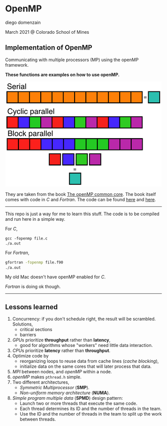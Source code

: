 # OpenMP
diego domenzain

March 2021 @ Colorado School of Mines

## Implementation of OpenMP

Communicating with multiple processors (MP) using the openMP framework.

__These functions are examples on how to use openMP.__

[![](../pics/serial-parallel.png)](./)

They are taken from the book [The openMP common core](https://mitpress.mit.edu/books/openmp-common-core). The book itself comes with code in *C* and *Fortran*. The code can be found [here](http://ompcore.com/) and [here](https://github.com/tgmattso/OmpCommonCore/tree/master/Book/).

---

This repo is just a way for me to learn this stuff. The code is to be compiled and run here in a simple way.

For *C*,
```shell
gcc -fopenmp file.c
./a.out
```

For *Fortran*,
```bash
gfortran -fopenmp file.f90
./a.out
```

My old Mac doesn't have openMP enabled for *C*.

*Fortran* is doing ok though. 

---

## Lessons learned

1. Concurrency: if you don't schedule right, the result will be scrambled. Solutions,
    * critical sections
    * barriers
1. *GPU*s prioritize __throughput__ rather than __latency__,
    * good for algorithms whose "workers" need little data interaction.
1. *CPU*s prioritize __latency__ rather than __throughput__.
1. Optimize code by
    * reorganizing loops to reuse data from cache lines (*cache blocking*),
    * initialize data on the same cores that will later process that data.
1. *MPI* between nodes, and *openMP* within a node.
1. *openMP* makes ```pthread.h``` simple.
1. Two different architectures,
    * *Symmetric Multiprocessor* (**SMP**).
    * *Non-uniform memory architecture* (**NUMA**).
1. *Simple program multiple data* (**SPMD**) design pattern:
    * Launch two or more threads that execute the same code.
    * Each thread determines its ID and the number of threads in the team.
    * Use the ID and the number of threads in the team to split up the work between threads.

